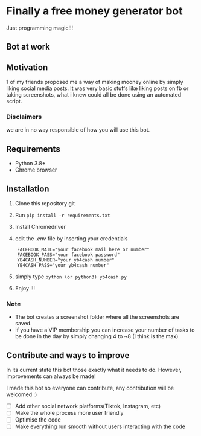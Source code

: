 # Finally a free money generator bot
Just programming magic!!!

## Bot at work

## Motivation
1 of my friends proposed me a way of making mooney online by simply liking social media posts.
It was very basic stuffs like liking posts on fb or taking screenshots, what i knew could all be done using an automated script. 

### Disclaimers
we are in no way responsible of how you will use this bot.

## Requirements
- Python 3.8+
- Chrome browser

## Installation
1. Clone this repository git 

2. Run ```pip install -r requirements.txt```

3. Install Chromedriver

4. edit the *.env* file by inserting your credentials

```
    FACEBOOK_MAIL="your facebook mail here or number"
    FACEBOOK_PASS="your facebook password"
    YB4CASH_NUMBER="your yb4cash number"
    YB4CASH_PASS="your yb4cash number"
```

5. simply type ```python (or python3) yb4cash.py```

6. Enjoy !!!

### Note
- The bot creates a screenshot folder where all the screenshots are saved.
- If you have a VIP membership you can increase your number of tasks to be done in the day by simply changing 4 to ~8 (I think is the max)

## Contribute and ways to improve
In its current state this bot those exactly what it needs to do. However, improvements can always be made!

I made this bot so everyone can contribute, any contribution will be welcomed :)

- [ ] Add other social network platforms(Tiktok, Instagram, etc)
- [ ] Make the whole process more user friendly
- [ ] Optimise the code
- [ ] Make everything run smooth without users interacting with the code